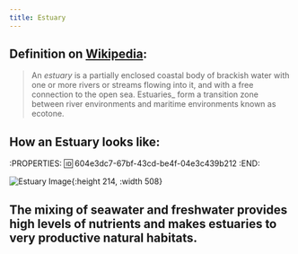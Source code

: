 ```yaml
---
title: Estuary
---
```


## Definition on [Wikipedia](https://en.wikipedia.org/wiki/Estuary):
>An _estuary_ is a partially enclosed coastal body of brackish water with one or more rivers or streams flowing into it, and with a free connection to the open sea. Estuaries_ form a transition zone between river environments and maritime environments known as ecotone.
## How an Estuary looks like:
:PROPERTIES:
:id: 604e3dc7-67bf-43cd-be4f-04e3c439b212
:END:

![Estuary Image](https://upload.wikimedia.org/wikipedia/commons/b/b2/Estuary-mouth.jpg?1615739628489){:height 214, :width 508}
## The mixing of seawater and freshwater provides high levels of nutrients and makes estuaries to very productive natural habitats.
